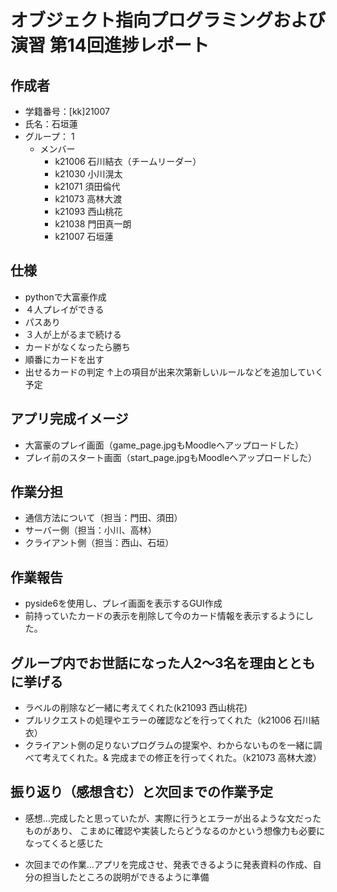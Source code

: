 # オブジェクト指向プログラミングおよび演習 第14回進捗レポート

## 作成者
- 学籍番号：[kk]21007
- 氏名：石垣蓮
- グループ： 1
    - メンバー
        - k21006 石川結衣（チームリーダー）
        - k21030 小川滉太
        - k21071 須田倫代
        - k21073 高林大渡
        - k21093 西山桃花
        - k21038 門田真一朗
        - k21007 石垣蓮
        

## 仕様
- pythonで大富豪作成
- ４人プレイができる
- パスあり
- ３人が上がるまで続ける
- カードがなくなったら勝ち
- 順番にカードを出す
- 出せるカードの判定
↑上の項目が出来次第新しいルールなどを追加していく予定

## アプリ完成イメージ
- 大富豪のプレイ画面（game_page.jpgもMoodleへアップロードした）
- プレイ前のスタート画面（start_page.jpgもMoodleへアップロードした）

## 作業分担
- 通信方法について（担当：門田、須田）
- サーバー側（担当：小川、高林）
- クライアント側（担当：西山、石垣）

## 作業報告
- pyside6を使用し、プレイ画面を表示するGUI作成
- 前持っていたカードの表示を削除して今のカード情報を表示するようにした。

## グループ内でお世話になった人2〜3名を理由とともに挙げる
- ラベルの削除など一緒に考えてくれた(k21093 西山桃花)
- プルリクエストの処理やエラーの確認などを行ってくれた（k21006 石川結衣）
- クライアント側の足りないプログラムの提案や、わからないものを一緒に調べて考えてくれた。& 完成までの修正を行ってくれた。（k21073 高林大渡）

## 振り返り（感想含む）と次回までの作業予定
- 感想…完成したと思っていたが、実際に行うとエラーが出るような文だったものがあり、
こまめに確認や実装したらどうなるのかという想像力も必要になってくると感じた


- 次回までの作業…アプリを完成させ、発表できるように発表資料の作成、自分の担当したところの説明ができるように準備
